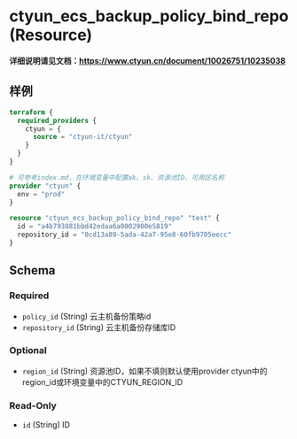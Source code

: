 # ctyun_ecs_backup_policy_bind_repo (Resource)
**详细说明请见文档：https://www.ctyun.cn/document/10026751/10235038**



## 样例

```terraform
terraform {
  required_providers {
    ctyun = {
      source = "ctyun-it/ctyun"
    }
  }
}

# 可参考index.md，在环境变量中配置ak、sk、资源池ID、可用区名称
provider "ctyun" {
  env = "prod"
}

resource "ctyun_ecs_backup_policy_bind_repo" "test" {
  id = "a4b793881bbd42edaa6a0002900e5819"
  repository_id = "0cd13a89-5ada-42a7-95e8-60fb9705eecc"
}
```

<!-- schema generated by tfplugindocs -->
## Schema

### Required

- `policy_id` (String) 云主机备份策略id
- `repository_id` (String) 云主机备份存储库ID

### Optional

- `region_id` (String) 资源池ID，如果不填则默认使用provider ctyun中的region_id或环境变量中的CTYUN_REGION_ID

### Read-Only

- `id` (String) ID